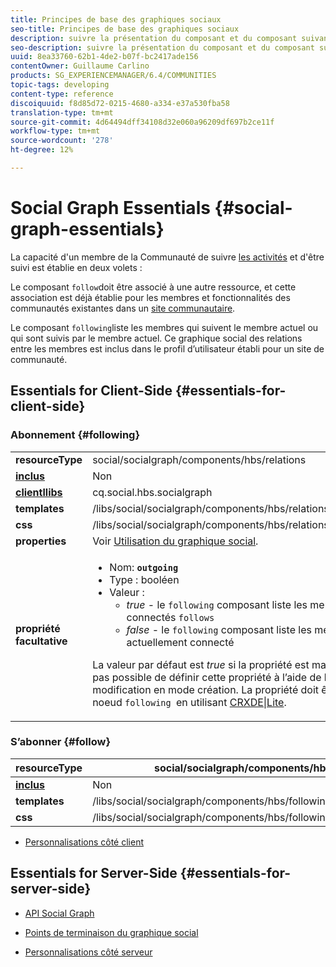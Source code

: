 ```yaml
---
title: Principes de base des graphiques sociaux
seo-title: Principes de base des graphiques sociaux
description: suivre la présentation du composant et du composant suivant
seo-description: suivre la présentation du composant et du composant suivant
uuid: 8ea33760-62b1-4de2-b07f-bc2417ade156
contentOwner: Guillaume Carlino
products: SG_EXPERIENCEMANAGER/6.4/COMMUNITIES
topic-tags: developing
content-type: reference
discoiquuid: f8d85d72-0215-4680-a334-e37a530fba58
translation-type: tm+mt
source-git-commit: 4d64494dff34108d32e060a96209df697b2ce11f
workflow-type: tm+mt
source-wordcount: '278'
ht-degree: 12%

---
```



# Social Graph Essentials {#social-graph-essentials}

La capacité d&#39;un membre de la Communauté de suivre [les activités](essentials-activities.md) et d&#39;être suivi est établie en deux volets :

Le composant `follow`doit être associé à une autre ressource, et cette association est déjà établie pour les membres et fonctionnalités des communautés existantes dans un [site communautaire](overview.md#communitiessites).

Le composant `following`liste les membres qui suivent le membre actuel ou qui sont suivis par le membre actuel. Ce graphique social des relations entre les membres est inclus dans le profil d’utilisateur établi pour un site de communauté.

## Essentials for Client-Side {#essentials-for-client-side}

### Abonnement {#following}

<table> 
 <tbody>
  <tr>
   <td> <strong>resourceType</strong></td> 
   <td>social/socialgraph/components/hbs/relations</td> 
  </tr>
  <tr>
   <td> <a href="scf.md#add-or-include-a-communities-component"><strong>inclus</strong></a></td> 
   <td>Non</td> 
  </tr>
  <tr>
   <td> <a href="clientlibs.md"><strong>clientllibs</strong></a></td> 
   <td>cq.social.hbs.socialgraph</td> 
  </tr>
  <tr>
   <td> <strong>templates</strong></td> 
   <td> /libs/social/socialgraph/components/hbs/relationships/relationships.hbs</td> 
  </tr>
  <tr>
   <td> <strong>css</strong></td> 
   <td> /libs/social/socialgraph/components/hbs/relationships/clientlibs/relationships.css</td> 
  </tr>
  <tr>
   <td><strong> properties</strong></td> 
   <td>Voir <a href="socialgraph.md">Utilisation du graphique social</a>.</td> 
  </tr>
  <tr>
   <td><strong> propriété facultative<br /></strong></td> 
   <td>
    <ul> 
     <li>Nom: <strong><code>outgoing</code></strong></li> 
     <li>Type : booléen</li> 
     <li>Valeur : <br /> 
      <ul> 
       <li><i>true  </i>- le  <code>following</code> composant liste les membres qui sont actuellement connectés <code>follows</code></li> 
       <li><i>false  </i>- le  <code>following</code> composant liste les membres qui  <code>follow </code>le membre actuellement connecté</li> 
      </ul> </li> 
    </ul> <p>La valeur par défaut est <i>true</i> si la propriété est manquante. Actuellement, il n’est pas possible de définir cette propriété à l’aide de la boîte de dialogue de modification en mode création. La propriété doit être ajoutée à une instance du noeud <code>following </code>en utilisant <a href="../../help/sites-developing/developing-with-crxde-lite.md">CRXDE|Lite</a>.</p> </td> 
  </tr>
 </tbody>
</table>

### S’abonner {#follow}

| **resourceType** | social/socialgraph/components/hbs/following |
|---|---|
| [**inclus**](scf.md#add-or-include-a-communities-component) | Non |
| **templates** | /libs/social/socialgraph/components/hbs/following/following.hbs |
| **css** | /libs/social/socialgraph/components/hbs/following/clientlibs/following.css |

* [Personnalisations côté client](client-customize.md)

## Essentials for Server-Side {#essentials-for-server-side}

* [API Social Graph](https://helpx.adobe.com/experience-manager/6-4/sites/developing/using/reference-materials/javadoc/com/adobe/cq/social/graph/client/api/package-frame.html)

* [Points de terminaison du graphique social](https://helpx.adobe.com/experience-manager/6-4/sites/developing/using/reference-materials/javadoc/com/adobe/cq/social/graph/client/endpoint/package-frame.html)

* [Personnalisations côté serveur](server-customize.md)

